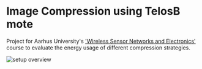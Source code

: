 Image Compression using TelosB mote
===================================

Project for Aarhus University's ['Wireless Sensor Networks and Electronics'](http://kursuskatalog.au.dk/en/course/60136) course to evaluate the energy usage of different compression strategies.

![setup overview](report/figures/setup-overview.png "setup overview")
